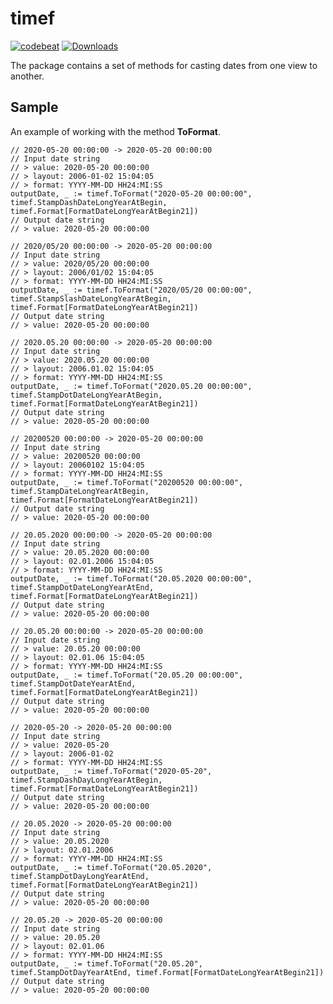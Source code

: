 # timef

[![codebeat][1]][2] [![Downloads][3]][4]

[1]: https://codebeat.co/badges/a08a9126-60d7-4cee-b266-8277a7885467 "Codebeat badge"
[2]: https://codebeat.co/projects/github-com-karpovdl-timef-master "Codebeat"

[3]: https://img.shields.io/github/downloads/karpovdl/timef/total.svg "All releases badge"
[4]: https://github.com/karpovdl/timef/releases "All releases number"

The package contains a set of methods for casting dates from one view to another.

## Sample

An example of working with the method **ToFormat**.

```
// 2020-05-20 00:00:00 -> 2020-05-20 00:00:00 
// Input date string
// > value: 2020-05-20 00:00:00
// > layout: 2006-01-02 15:04:05
// > format: YYYY-MM-DD HH24:MI:SS
outputDate, _ := timef.ToFormat("2020-05-20 00:00:00", timef.StampDashDateLongYearAtBegin, timef.Format[FormatDateLongYearAtBegin21])
// Output date string
// > value: 2020-05-20 00:00:00
```

```
// 2020/05/20 00:00:00 -> 2020-05-20 00:00:00 
// Input date string
// > value: 2020/05/20 00:00:00
// > layout: 2006/01/02 15:04:05
// > format: YYYY-MM-DD HH24:MI:SS
outputDate, _ := timef.ToFormat("2020/05/20 00:00:00", timef.StampSlashDateLongYearAtBegin, timef.Format[FormatDateLongYearAtBegin21])
// Output date string
// > value: 2020-05-20 00:00:00
```

```
// 2020.05.20 00:00:00 -> 2020-05-20 00:00:00 
// Input date string
// > value: 2020.05.20 00:00:00
// > layout: 2006.01.02 15:04:05
// > format: YYYY-MM-DD HH24:MI:SS
outputDate, _ := timef.ToFormat("2020.05.20 00:00:00", timef.StampDotDateLongYearAtBegin, timef.Format[FormatDateLongYearAtBegin21])
// Output date string
// > value: 2020-05-20 00:00:00
```

```
// 20200520 00:00:00 -> 2020-05-20 00:00:00 
// Input date string
// > value: 20200520 00:00:00
// > layout: 20060102 15:04:05
// > format: YYYY-MM-DD HH24:MI:SS
outputDate, _ := timef.ToFormat("20200520 00:00:00", timef.StampDateLongYearAtBegin, timef.Format[FormatDateLongYearAtBegin21])
// Output date string
// > value: 2020-05-20 00:00:00
```

```
// 20.05.2020 00:00:00 -> 2020-05-20 00:00:00 
// Input date string
// > value: 20.05.2020 00:00:00
// > layout: 02.01.2006 15:04:05
// > format: YYYY-MM-DD HH24:MI:SS
outputDate, _ := timef.ToFormat("20.05.2020 00:00:00", timef.StampDotDateLongYearAtEnd, timef.Format[FormatDateLongYearAtBegin21])
// Output date string
// > value: 2020-05-20 00:00:00
```

```
// 20.05.20 00:00:00 -> 2020-05-20 00:00:00 
// Input date string
// > value: 20.05.20 00:00:00
// > layout: 02.01.06 15:04:05
// > format: YYYY-MM-DD HH24:MI:SS
outputDate, _ := timef.ToFormat("20.05.20 00:00:00", timef.StampDotDateYearAtEnd, timef.Format[FormatDateLongYearAtBegin21])
// Output date string
// > value: 2020-05-20 00:00:00
```

```
// 2020-05-20 -> 2020-05-20 00:00:00 
// Input date string
// > value: 2020-05-20
// > layout: 2006-01-02
// > format: YYYY-MM-DD HH24:MI:SS
outputDate, _ := timef.ToFormat("2020-05-20", timef.StampDashDayLongYearAtBegin, timef.Format[FormatDateLongYearAtBegin21])
// Output date string
// > value: 2020-05-20 00:00:00
```

```
// 20.05.2020 -> 2020-05-20 00:00:00 
// Input date string
// > value: 20.05.2020
// > layout: 02.01.2006
// > format: YYYY-MM-DD HH24:MI:SS
outputDate, _ := timef.ToFormat("20.05.2020", timef.StampDotDayLongYearAtEnd, timef.Format[FormatDateLongYearAtBegin21])
// Output date string
// > value: 2020-05-20 00:00:00
```

```
// 20.05.20 -> 2020-05-20 00:00:00
// Input date string
// > value: 20.05.20
// > layout: 02.01.06
// > format: YYYY-MM-DD HH24:MI:SS
outputDate, _ := timef.ToFormat("20.05.20", timef.StampDotDayYearAtEnd, timef.Format[FormatDateLongYearAtBegin21])
// Output date string
// > value: 2020-05-20 00:00:00
```